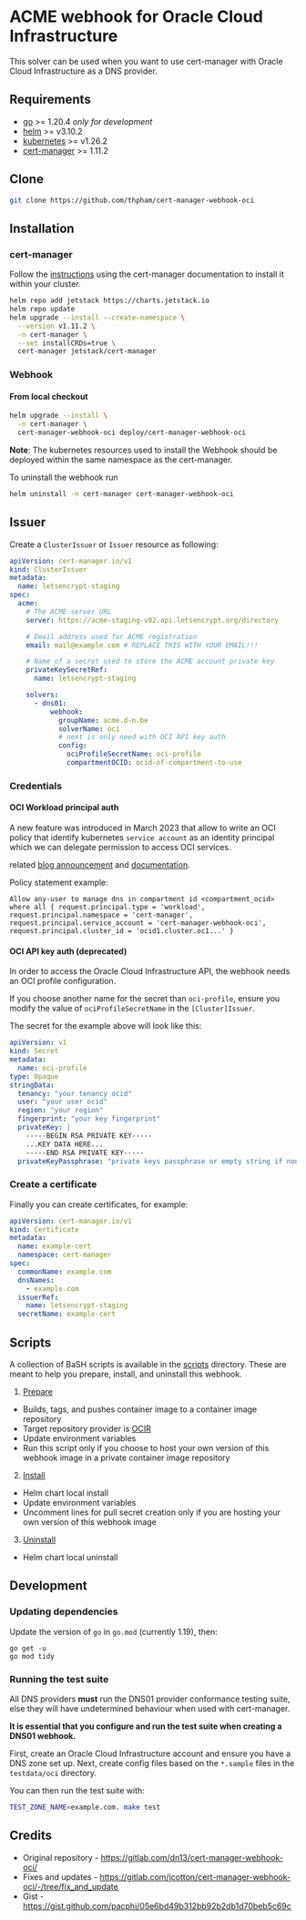 # ACME webhook for Oracle Cloud Infrastructure

This solver can be used when you want to use cert-manager with Oracle Cloud Infrastructure as a DNS provider.

## Requirements
-   [go](https://golang.org/) >= 1.20.4 *only for development*
-   [helm](https://helm.sh/) >= v3.10.2
-   [kubernetes](https://kubernetes.io/) >= v1.26.2
-   [cert-manager](https://cert-manager.io/) >= 1.11.2

## Clone

```bash
git clone https://github.com/thpham/cert-manager-webhook-oci
```

## Installation

### cert-manager

Follow the [instructions](https://cert-manager.io/docs/installation/) using the cert-manager documentation to install it within your cluster.

```bash
helm repo add jetstack https://charts.jetstack.io
helm repo update
helm upgrade --install --create-namespace \
  --version v1.11.2 \
  -n cert-manager \
  --set installCRDs=true \
  cert-manager jetstack/cert-manager
```

### Webhook

#### From local checkout

```bash
helm upgrade --install \
  -n cert-manager \
  cert-manager-webhook-oci deploy/cert-manager-webhook-oci
```
**Note**: The kubernetes resources used to install the Webhook should be deployed within the same namespace as the cert-manager.

To uninstall the webhook run
```bash
helm uninstall -n cert-manager cert-manager-webhook-oci
```

## Issuer

Create a `ClusterIssuer` or `Issuer` resource as following:
```yaml
apiVersion: cert-manager.io/v1
kind: ClusterIssuer
metadata:
  name: letsencrypt-staging
spec:
  acme:
    # The ACME server URL
    server: https://acme-staging-v02.api.letsencrypt.org/directory

    # Email address used for ACME registration
    email: mail@example.com # REPLACE THIS WITH YOUR EMAIL!!!

    # Name of a secret used to store the ACME account private key
    privateKeySecretRef:
      name: letsencrypt-staging

    solvers:
      - dns01:
          webhook:
            groupName: acme.d-n.be
            solverName: oci
            # next is only need with OCI API key auth
            config:
              ociProfileSecretName: oci-profile
              compartmentOCID: ocid-of-compartment-to-use
```

### Credentials

#### OCI Workload principal auth

A new feature was introduced in March 2023 that allow to write an OCI policy that identify kubernetes `service account` as an identity principal which we can delegate permission to access OCI services.

related [blog announcement](https://blogs.oracle.com/cloud-infrastructure/post/oke-workload-identity-greater-control-access) and [documentation](https://docs.oracle.com/en-us/iaas/Content/ContEng/Tasks/contenggrantingworkloadaccesstoresources.htm).


Policy statement example:

```
Allow any-user to manage dns in compartment id <compartment_ocid> where all { request.principal.type = 'workload', request.principal.namespace = 'cert-manager', request.principal.service_account = 'cert-manager-webhook-oci', request.principal.cluster_id = 'ocid1.cluster.oc1...' }
```

#### OCI API key auth (deprecated)

In order to access the Oracle Cloud Infrastructure API, the webhook needs an OCI profile configuration.

If you choose another name for the secret than `oci-profile`, ensure you modify the value of `ociProfileSecretName` in the `[Cluster]Issuer`.

The secret for the example above will look like this:
```yaml
apiVersion: v1
kind: Secret
metadata:
  name: oci-profile
type: Opaque
stringData:
  tenancy: "your tenancy ocid"
  user: "your user ocid"
  region: "your region"
  fingerprint: "your key fingerprint"
  privateKey: |
    -----BEGIN RSA PRIVATE KEY-----
    ...KEY DATA HERE...
    -----END RSA PRIVATE KEY-----
  privateKeyPassphrase: "private keys passphrase or empty string if none"
```

### Create a certificate

Finally you can create certificates, for example:

```yaml
apiVersion: cert-manager.io/v1
kind: Certificate
metadata:
  name: example-cert
  namespace: cert-manager
spec:
  commonName: example.com
  dnsNames:
    - example.com
  issuerRef:
    name: letsencrypt-staging
  secretName: example-cert
```

## Scripts

A collection of BaSH scripts is available in the [scripts](scripts) directory.  These are meant to help you prepare, install, and uninstall this webhook.

1. [Prepare](scripts/prepare-cert-manager-webhook-oci.sh)
  * Builds, tags, and pushes container image to a container image repository
  * Target repository provider is [OCIR](https://docs.oracle.com/en-us/iaas/Content/Registry/Concepts/registryoverview.htm#Overview_of_Registry)
  * Update environment variables
  * Run this script only if you choose to host your own version of this webhook image in a private container image repository
2. [Install](scripts/install-cert-manager-webhook-oci.sh)
  * Helm chart local install
  * Update environment variables
  * Uncomment lines for pull secret creation only if you are hosting your own version of this webhook image
3. [Uninstall](scripts/uninstall-cert-manager-webhook-oci.sh)
  * Helm chart local uninstall

## Development

### Updating dependencies

Update the version of `go` in `go.mod` (currently 1.19), then:

```
go get -u
go mod tidy
```

### Running the test suite

All DNS providers **must** run the DNS01 provider conformance testing suite,
else they will have undetermined behaviour when used with cert-manager.

**It is essential that you configure and run the test suite when creating a
DNS01 webhook.**

First, create an Oracle Cloud Infrastructure account and ensure you have a DNS zone set up.
Next, create config files based on the `*.sample` files in the `testdata/oci` directory.

You can then run the test suite with:

```bash
TEST_ZONE_NAME=example.com. make test
```

## Credits

* Original repository - https://gitlab.com/dn13/cert-manager-webhook-oci/
* Fixes and updates - https://gitlab.com/jcotton/cert-manager-webhook-oci/-/tree/fix_and_update
* Gist - https://gist.github.com/pacphi/05e6bd49b312bb92b2db1d70beb5c69c